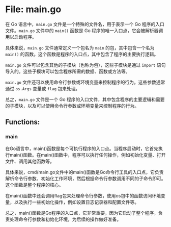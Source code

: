 # File: main.go

在 Go 语言中，`main.go` 文件是一个特殊的文件名，用于表示一个 Go 程序的入口文件。`main.go` 文件中的 `main()` 函数是 Go 程序的唯一入口点，它会被解析器调用以启动程序。

具体来说，`main.go` 文件通常定义一个包名为 `main` 的包，其中包含一个名为 `main()` 的函数。这个函数是程序的入口点，其中包含了程序的主要执行逻辑。

`main.go` 文件可以包含其他的子模块（也称为包），这些子模块是通过 `import` 语句导入的。这些子模块可以包含程序所需的数据、函数或方法等。

`main.go` 文件还可以使用命令行参数或环境变量来控制程序的行为。这些参数通常通过 `os.Args` 变量或 `flag` 包来处理。

总之，`main.go` 文件是一个 Go 程序的入口文件，其中包含程序的主要逻辑和需要的子模块，以及可以使用命令行参数或环境变量来控制程序的行为。

## Functions:

### main

在Go语言中，main()函数是每个可执行程序的入口点。当程序启动时，它首先执行main()函数。在main()函数中，程序可以执行任何操作，例如初始化变量、打开文件、调用其他函数等。

具体来说，cmd/main.go文件中的main()函数是Go命令行工具的入口点，它负责解析命令行参数、初始化工作环境，然后根据命令行参数调用不同的子命令即可。这个函数是整个程序的核心。

在main()函数中还会调用flag包来处理命令行参数，使用os包中的函数访问环境变量，以及执行一些初始化操作，例如设置日志记录器和配置文件等。

总之，main()函数是Go程序的入口点，它非常重要，因为它启动了整个程序，负责处理命令行参数和初始化环境，为后续的操作做好准备。



